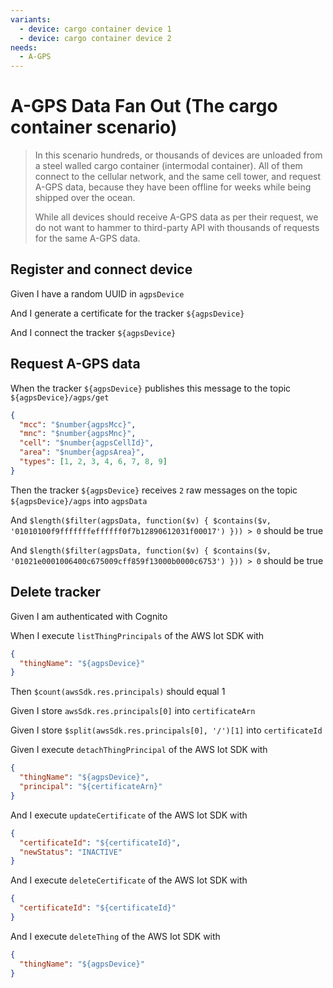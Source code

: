 ```yaml
---
variants:
  - device: cargo container device 1
  - device: cargo container device 2
needs:
  - A-GPS
---
```


# A-GPS Data Fan Out (The cargo container scenario)

> In this scenario hundreds, or thousands of devices are unloaded from a steel
> walled cargo container (intermodal container). All of them connect to the
> cellular network, and the same cell tower, and request A-GPS data, because
> they have been offline for weeks while being shipped over the ocean.
>
> While all devices should receive A-GPS data as per their request, we do not
> want to hammer to third-party API with thousands of requests for the same
> A-GPS data.

## Register and connect device

Given I have a random UUID in `agpsDevice`

And I generate a certificate for the tracker `${agpsDevice}`

And I connect the tracker `${agpsDevice}`

## Request A-GPS data

When the tracker `${agpsDevice}` publishes this message to the topic
`${agpsDevice}/agps/get`

```json
{
  "mcc": "$number{agpsMcc}",
  "mnc": "$number{agpsMnc}",
  "cell": "$number{agpsCellId}",
  "area": "$number{agpsArea}",
  "types": [1, 2, 3, 4, 6, 7, 8, 9]
}
```

Then the tracker `${agpsDevice}` receives `2` raw messages on the topic
`${agpsDevice}/agps` into `agpsData`

And
`$length($filter(agpsData, function($v) { $contains($v, '01010100f9fffffffeffffff0f7b12890612031f00017') })) > 0`
should be true

And
`$length($filter(agpsData, function($v) { $contains($v, '01021e0001006400c675009cff859f13000b0000c6753') })) > 0`
should be true

## Delete tracker

Given I am authenticated with Cognito

When I execute `listThingPrincipals` of the AWS Iot SDK with

```json
{
  "thingName": "${agpsDevice}"
}
```

Then `$count(awsSdk.res.principals)` should equal 1

Given I store `awsSdk.res.principals[0]` into `certificateArn`

Given I store `$split(awsSdk.res.principals[0], '/')[1]` into `certificateId`

Given I execute `detachThingPrincipal` of the AWS Iot SDK with

```json
{
  "thingName": "${agpsDevice}",
  "principal": "${certificateArn}"
}
```

And I execute `updateCertificate` of the AWS Iot SDK with

```json
{
  "certificateId": "${certificateId}",
  "newStatus": "INACTIVE"
}
```

And I execute `deleteCertificate` of the AWS Iot SDK with

```json
{
  "certificateId": "${certificateId}"
}
```

And I execute `deleteThing` of the AWS Iot SDK with

```json
{
  "thingName": "${agpsDevice}"
}
```
